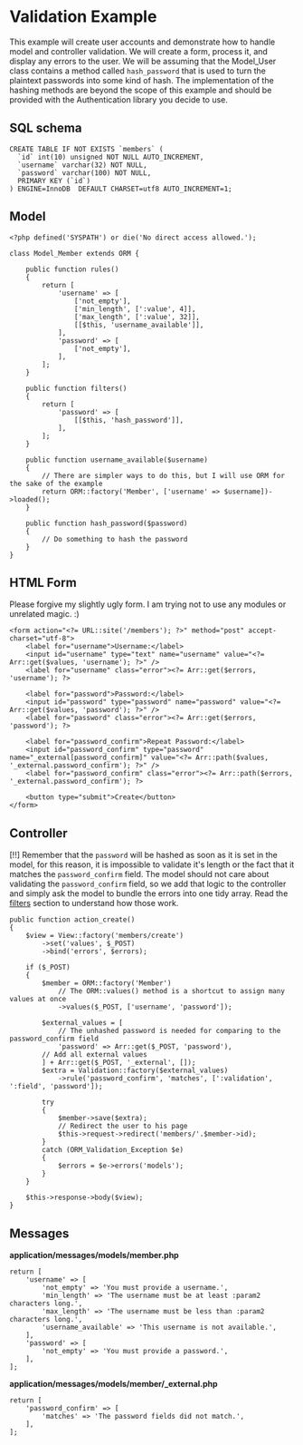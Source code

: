 # Validation Example

This example will create user accounts and demonstrate how to handle model and controller validation. We will create a form, process it, and display any errors to the user. We will be assuming that the Model_User class contains a method called `hash_password` that is used to turn the plaintext passwords into some kind of hash. The implementation of the hashing methods are beyond the scope of this example and should be provided with the Authentication library you decide to use.

## SQL schema

    CREATE TABLE IF NOT EXISTS `members` (
      `id` int(10) unsigned NOT NULL AUTO_INCREMENT,
      `username` varchar(32) NOT NULL,
      `password` varchar(100) NOT NULL,
      PRIMARY KEY (`id`)
    ) ENGINE=InnoDB  DEFAULT CHARSET=utf8 AUTO_INCREMENT=1;

## Model

    <?php defined('SYSPATH') or die('No direct access allowed.');

    class Model_Member extends ORM {

        public function rules()
        {
            return [
                'username' => [
                    ['not_empty'],
                    ['min_length', [':value', 4]],
                    ['max_length', [':value', 32]],
                    [[$this, 'username_available']],
                ],
                'password' => [
                    ['not_empty'],
                ],
            ];
        }

        public function filters()
        {
            return [
                'password' => [
                    [[$this, 'hash_password']],
                ],
            ];
        }

        public function username_available($username)
        {
            // There are simpler ways to do this, but I will use ORM for the sake of the example
            return ORM::factory('Member', ['username' => $username])->loaded();
        }

        public function hash_password($password)
        {
            // Do something to hash the password
        }
    }

## HTML Form

Please forgive my slightly ugly form. I am trying not to use any modules or unrelated magic. :)

    <form action="<?= URL::site('/members'); ?>" method="post" accept-charset="utf-8">
        <label for="username">Username:</label>
        <input id="username" type="text" name="username" value="<?= Arr::get($values, 'username'); ?>" />
        <label for="username" class="error"><?= Arr::get($errors, 'username'); ?>

        <label for="password">Password:</label>
        <input id="password" type="password" name="password" value="<?= Arr::get($values, 'password'); ?>" />
        <label for="password" class="error"><?= Arr::get($errors, 'password'); ?>

        <label for="password_confirm">Repeat Password:</label>
        <input id="password_confirm" type="password" name="_external[password_confirm]" value="<?= Arr::path($values, '_external.password_confirm'); ?>" />
        <label for="password_confirm" class="error"><?= Arr::path($errors, '_external.password_confirm'); ?>

        <button type="submit">Create</button>
    </form>

## Controller

[!!] Remember that the `password` will be hashed as soon as it is set in the model, for this reason, it is impossible to validate it's length or the fact that it matches the `password_confirm` field. The model should not care about validating the `password_confirm` field, so we add that logic to the controller and simply ask the model to bundle the errors into one tidy array. Read the [filters](filters) section to understand how those work.

    public function action_create()
    {
        $view = View::factory('members/create')
            ->set('values', $_POST)
            ->bind('errors', $errors);

        if ($_POST)
        {
            $member = ORM::factory('Member')
                // The ORM::values() method is a shortcut to assign many values at once
                ->values($_POST, ['username', 'password']);

            $external_values = [
                // The unhashed password is needed for comparing to the password_confirm field
                'password' => Arr::get($_POST, 'password'),
            // Add all external values
            ] + Arr::get($_POST, '_external', []);
            $extra = Validation::factory($external_values)
                ->rule('password_confirm', 'matches', [':validation', ':field', 'password']);

            try
            {
                $member->save($extra);
                // Redirect the user to his page
                $this->request->redirect('members/'.$member->id);
            }
            catch (ORM_Validation_Exception $e)
            {
                $errors = $e->errors('models');
            }
        }

        $this->response->body($view);
    }

## Messages

**application/messages/models/member.php**

    return [
        'username' => [
            'not_empty' => 'You must provide a username.',
            'min_length' => 'The username must be at least :param2 characters long.',
            'max_length' => 'The username must be less than :param2 characters long.',
            'username_available' => 'This username is not available.',
        ],
        'password' => [
            'not_empty' => 'You must provide a password.',
        ],
    ];

**application/messages/models/member/_external.php**

    return [
        'password_confirm' => [
            'matches' => 'The password fields did not match.',
        ],
    ];
